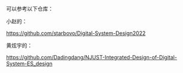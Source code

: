 可以参考以下仓库：

小赵的：

https://github.com/starbovo/Digital-System-Design2022

黄炫宇的：

https://github.com/Dadingdang/NJUST-Integrated-Design-of-Digital-System-ES_design

